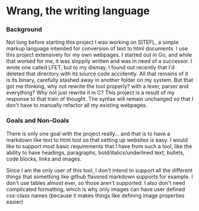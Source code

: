 # Wrang, the writing language

### Background
Not long before starting this project I was working on SITEFL, a simple markup language intended for conversion
of text to html documents. I use this project extensively for my own webpages. I started out in Go, and while
that worked for me, it was sloppily written and was in need of a successor. I wrote one called LFET, but to my
dismay, I found out recently that I'd deleted that directory with its source code accidently. All that remains
of it is its binary, carefully stashed away in another folder on my system. But that got me thinking, why not
rewrite the tool properly? with a lexer, parser and everything? Why not just rewrite it in C? This project is a
result of my response to that train of thought. The syntax will remain unchanged so that I don't have to manually
refactor all my existing webpages.

### Goals and Non-Goals
There is only one goal with the project really... and that is to have a markdown like text to html tool so that
setting up websites is easy. I would like to support most basic requirements that I have from such a tool, like
the ability to have headings, paragraphs, bold/italics/underlined text, bullets, code blocks, links and images.

Since I am the only user of this tool, I don't intend to support all the different things that something like
github flavored markdown supports for example. I don't use tables almost ever, so those aren't supported. I also
don't need complicated formatting, which is why only images can have user defined css-class names (because it makes
things like defining image properties easier)
